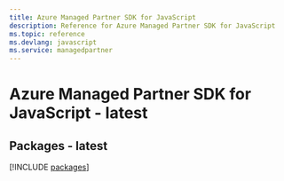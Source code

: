 ```yaml
---
title: Azure Managed Partner SDK for JavaScript
description: Reference for Azure Managed Partner SDK for JavaScript
ms.topic: reference
ms.devlang: javascript
ms.service: managedpartner
---
```

# Azure Managed Partner SDK for JavaScript - latest
## Packages - latest
[!INCLUDE [packages](managed-partner-index.md)]

